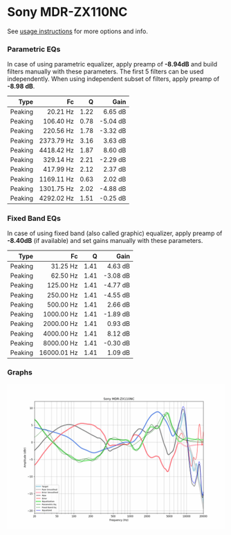 # Sony MDR-ZX110NC
See [usage instructions](https://github.com/jaakkopasanen/AutoEq#usage) for more options and info.

### Parametric EQs
In case of using parametric equalizer, apply preamp of **-8.94dB** and build filters manually
with these parameters. The first 5 filters can be used independently.
When using independent subset of filters, apply preamp of **-8.98 dB**.

| Type    | Fc         |    Q | Gain     |
|--------:|-----------:|-----:|---------:|
| Peaking | 20.21 Hz   | 1.22 | 6.65 dB  |
| Peaking | 106.40 Hz  | 0.78 | -5.04 dB |
| Peaking | 220.56 Hz  | 1.78 | -3.32 dB |
| Peaking | 2373.79 Hz | 3.16 | 3.63 dB  |
| Peaking | 4418.42 Hz | 1.87 | 8.60 dB  |
| Peaking | 329.14 Hz  | 2.21 | -2.29 dB |
| Peaking | 417.99 Hz  | 2.12 | 2.37 dB  |
| Peaking | 1169.11 Hz | 0.63 | 2.02 dB  |
| Peaking | 1301.75 Hz | 2.02 | -4.88 dB |
| Peaking | 4292.02 Hz | 1.51 | -0.25 dB |

### Fixed Band EQs
In case of using fixed band (also called graphic) equalizer, apply preamp of **-8.40dB**
(if available) and set gains manually with these parameters.

| Type    | Fc          |    Q | Gain     |
|--------:|------------:|-----:|---------:|
| Peaking | 31.25 Hz    | 1.41 | 4.63 dB  |
| Peaking | 62.50 Hz    | 1.41 | -3.08 dB |
| Peaking | 125.00 Hz   | 1.41 | -4.77 dB |
| Peaking | 250.00 Hz   | 1.41 | -4.55 dB |
| Peaking | 500.00 Hz   | 1.41 | 2.66 dB  |
| Peaking | 1000.00 Hz  | 1.41 | -1.89 dB |
| Peaking | 2000.00 Hz  | 1.41 | 0.93 dB  |
| Peaking | 4000.00 Hz  | 1.41 | 8.12 dB  |
| Peaking | 8000.00 Hz  | 1.41 | -0.30 dB |
| Peaking | 16000.01 Hz | 1.41 | 1.09 dB  |

### Graphs
![](./Sony%20MDR-ZX110NC.png)